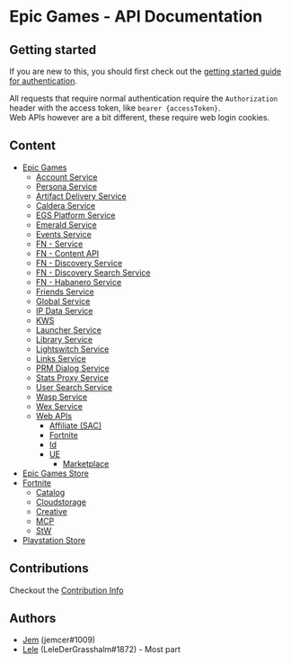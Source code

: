 # Epic Games - API Documentation

## Getting started

If you are new to this, you should first check out the [getting started guide for authentication](./EpicGames/AccountService/Authentication/README.md#getting-started).

All requests that require normal authentication require the `Authorization` header with the access token, like `bearer {accessToken}`. <br/>
Web APIs however are a bit different, these require web login cookies.

## Content

- [Epic Games](./EpicGames)
  - [Account Service](./EpicGames/AccountService)
  - [Persona Service](./EpicGames/PersonaService)
  - [Artifact Delivery Service](./EpicGames/ArtifactDeliveryService)
  - [Caldera Service](./EpicGames/CalderaService)
  - [EGS Platform Service](./EpicGames/EGSPlatformService)
  - [Emerald Service](./EpicGames/EmeraldService)
  - [Events Service](./EpicGames/EventsService)
  - [FN - Service](./EpicGames/FN-Service)
  - [FN - Content API](./EpicGames/FN-Content)
  - [FN - Discovery Service](./EpicGames/FN-Discovery-Service)
  - [FN - Discovery Search Service](./EpicGames/FN-Discovery-Search-Service)
  - [FN - Habanero Service](./EpicGames/FN-Habanero-Service)
  - [Friends Service](./EpicGames/FriendsService)
  - [Global Service](./EpicGames/GlobalService)
  - [IP Data Service](./EpicGames/IPDataService)
  - [KWS](./EpicGames/KWS)
  - [Launcher Service](./EpicGames/LauncherService)
  - [Library Service](./EpicGames/LibraryService)
  - [Lightswitch Service](./EpicGames/LightswitchService)
  - [Links Service](./EpicGames/LinksService)
  - [PRM Dialog Service](./EpicGames/PRMDialogService)
  - [Stats Proxy Service](./EpicGames/StatsProxyService)
  - [User Search Service](./EpicGames/UserSearchService)
  - [Wasp Service](./EpicGames/WaspService)
  - [Wex Service](./EpicGames/WexService)
  - [Web APIs](./EpicGames/Web)
    - [Affiliate (SAC)](./EpicGames/Web/Affiliate)
    - [Fortnite](./EpicGames/Web/Fortnite)
    - [Id](./EpicGames/Web/Id)
    - [UE](./EpicGames/Web/UE)
      - [Marketplace](./EpicGames/Web/UE/Marketplace)
- [Epic Games Store](./EpicGamesStore)
- [Fortnite](./Fortnite)
  - [Catalog](./Fortnite/Catalog)
  - [Cloudstorage](./Fortnite/Cloudstorage)
  - [Creative](./Fortnite/Creative)
  - [MCP](./Fortnite/MCP)
  - [StW](./Fortnite/SaveTheWorld)
- [Playstation Store](./PlaystationStore)

## Contributions

Checkout the [Contribution Info](./CONTRIBUTING.md)

## Authors

- [Jem](https://twitter.com/jemfleaks) (jemcer#1009)
- [Lele](https://twitter.com/lel3x) (LeleDerGrasshalm#1872) - Most part
